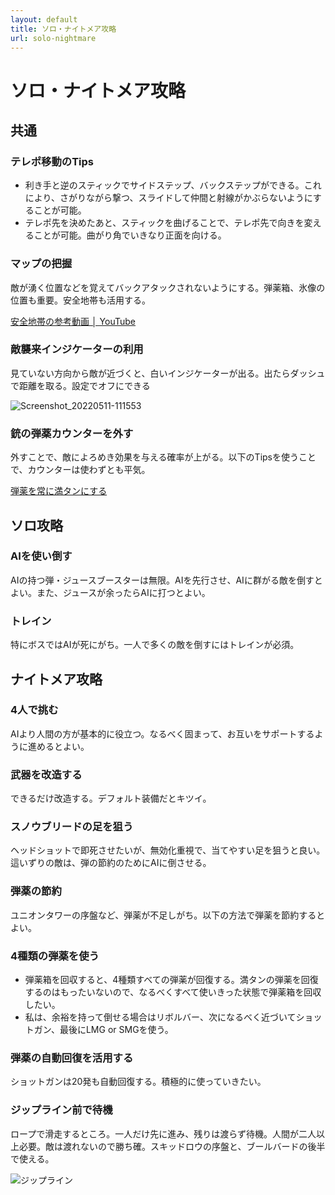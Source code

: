 ```yaml
---
layout: default
title: ソロ・ナイトメア攻略
url: solo-nightmare
---
```

# ソロ・ナイトメア攻略

## 共通

### テレポ移動のTips
* 利き手と逆のスティックでサイドステップ、バックステップができる。これにより、さがりながら撃つ、スライドして仲間と射線がかぶらないようにすることが可能。
* テレポ先を決めたあと、スティックを曲げることで、テレポ先で向きを変えることが可能。曲がり角でいきなり正面を向ける。

### マップの把握
敵が湧く位置などを覚えてバックアタックされないようにする。弾薬箱、氷像の位置も重要。安全地帯も活用する。

[安全地帯の参考動画 │ YouTube](https://youtu.be/trxI8ceg3ZI)

### 敵襲来インジケーターの利用
見ていない方向から敵が近づくと、白いインジケーターが出る。出たらダッシュで距離を取る。設定でオフにできる

![Screenshot_20220511-111553](https://user-images.githubusercontent.com/1223395/167756182-ae1f27a9-0a3c-4f3b-87ff-0d26a6db9d08.png)

### 銃の弾薬カウンターを外す
外すことで、敵によろめき効果を与える確率が上がる。以下のTipsを使うことで、カウンターは使わずとも平気。

[弾薬を常に満タンにする](https://github.com/neopage/AfterTheFall/wiki/%E3%82%B9%E3%83%86%E3%83%BC%E3%82%B8%E5%85%B1%E9%80%9A%E3%81%AETips##%E5%BC%BE%E8%96%AC%E3%82%92%E5%B8%B8%E3%81%AB%E6%BA%80%E3%82%BF%E3%83%B3%E3%81%AB%E3%81%99%E3%82%8B)

## ソロ攻略

### AIを使い倒す
AIの持つ弾・ジュースブースターは無限。AIを先行させ、AIに群がる敵を倒すとよい。また、ジュースが余ったらAIに打つとよい。

### トレイン
特にボスではAIが死にがち。一人で多くの敵を倒すにはトレインが必須。


## ナイトメア攻略

### 4人で挑む
AIより人間の方が基本的に役立つ。なるべく固まって、お互いをサポートするように進めるとよい。

### 武器を改造する
できるだけ改造する。デフォルト装備だとキツイ。

### スノウブリードの足を狙う
ヘッドショットで即死させたいが、無効化重視で、当てやすい足を狙うと良い。這いずりの敵は、弾の節約のためにAIに倒させる。

### 弾薬の節約

ユニオンタワーの序盤など、弾薬が不足しがち。以下の方法で弾薬を節約するとよい。

### 4種類の弾薬を使う

* 弾薬箱を回収すると、4種類すべての弾薬が回復する。満タンの弾薬を回復するのはもったいないので、なるべくすべて使いきった状態で弾薬箱を回収したい。
* 私は、余裕を持って倒せる場合はリボルバー、次になるべく近づいてショットガン、最後にLMG or SMGを使う。

### 弾薬の自動回復を活用する
ショットガンは20発も自動回復する。積極的に使っていきたい。

### ジップライン前で待機
ロープで滑走するところ。一人だけ先に進み、残りは渡らず待機。人間が二人以上必要。敵は渡れないので勝ち確。スキッドロウの序盤と、ブールバードの後半で使える。

![ジップライン](https://user-images.githubusercontent.com/1223395/167756056-bb594baa-8af1-4449-94c7-d925818f4e79.png)
